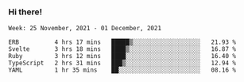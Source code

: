 ### Hi there!

<!--START_SECTION:waka-->
```text
Week: 25 November, 2021 - 01 December, 2021

ERB          4 hrs 17 mins   █████▒░░░░░░░░░░░░░░░░░░░   21.93 % 
Svelte       3 hrs 18 mins   ████▒░░░░░░░░░░░░░░░░░░░░   16.87 % 
Ruby         3 hrs 12 mins   ████░░░░░░░░░░░░░░░░░░░░░   16.40 % 
TypeScript   2 hrs 31 mins   ███▒░░░░░░░░░░░░░░░░░░░░░   12.94 % 
YAML         1 hr 35 mins    ██░░░░░░░░░░░░░░░░░░░░░░░   08.16 % 
```
<!--END_SECTION:waka-->
